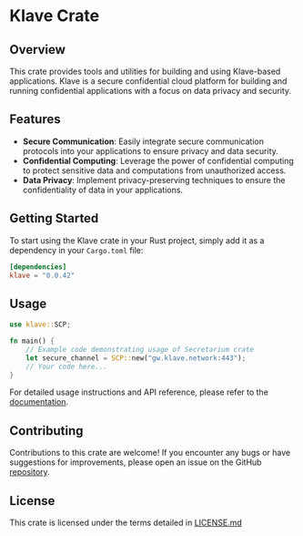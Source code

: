 # Klave Crate

## Overview

This crate provides tools and utilities for building and using Klave-based applications. Klave is a secure confidential cloud platform for building and running confidential applications with a focus on data privacy and security.

## Features

- **Secure Communication**: Easily integrate secure communication protocols into your applications to ensure privacy and data security.
- **Confidential Computing**: Leverage the power of confidential computing to protect sensitive data and computations from unauthorized access.
- **Data Privacy**: Implement privacy-preserving techniques to ensure the confidentiality of data in your applications.

## Getting Started

To start using the Klave crate in your Rust project, simply add it as a dependency in your `Cargo.toml` file:

```toml
[dependencies]
klave = "0.0.42"
```

## Usage

```rust
use klave::SCP;

fn main() {
    // Example code demonstrating usage of Secretarium crate
    let secure_channel = SCP::new("gw.klave.network:443");
    // Your code here...
}
```

For detailed usage instructions and API reference, please refer to the [documentation](https://klave.com/docs).

## Contributing

Contributions to this crate are welcome! If you encounter any bugs or have suggestions for improvements, please open an issue on the GitHub [repository](https://github.com/klave-network/platform.git).

## License

This crate is licensed under the terms detailed in [LICENSE.md](https://github.com/klave-network/platform/blob/main/crates/klave/LICENSE.md)
